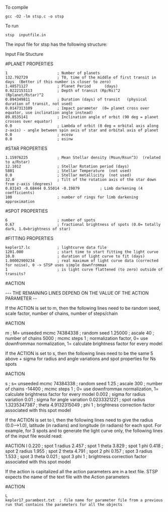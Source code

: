 To compile

	gcc -O2 -lm stsp.c -o stsp

To run

	stsp  inputfile.in

The input file for stsp has the following structure:

Input File Stucture

#PLANET PROPERTIES

	1                      ; Number of planets
	132.792729             ; T0, time of the middle of first transit in days  (Better if this number is closer to zero)
	1.48571127             ; Planet Period      (days)
	0.0222153113           ; Depth of transit (Rp/Rs)^2         (Rplanet/Rstar)^2
	0.094349811            ; Duration (days) of transit   (physical duration of transit, not used)
	0.0147313109           ; Impact parameter  (0= planet cross over equator, use inclination angle instead)
	89.8535141             ; Inclination angle of orbit (90 deg = planet crosses over equator)
	0.0                    ; Lambda of orbit (0 deg = orbital axis along z-axis) - angle between spin axis of star and orbital axis of planet
	0.0                    ; ecosw  
	0.0                    ; esinw  

#STAR PROPERTIES

	1.15976225             ; Mean Stellar density (Msun/Rsun^3)  (related to a/Rstar)
	12.1012                ; Stellar Rotation period (days)
	5801                   ; Stellar Temperature  (not used)
	0.0                    ; Stellar metallicity  (not used)
	32.0                   ; Tilt of the rotation axis of the star down from z-axis (degrees)
	0.83143 -0.68444 0.55014 -0.19879         ; Limb darkening (4 coefficients)
	100                    ; number of rings for limb darkening approximation

#SPOT PROPERTIES

	6                      ; number of spots
	0.67                   ; fractional brightness of spots (0.0= totally dark, 1.0=brightness of star)

#FITTING PROPERTIES

	kepler17.lc            ; lightcurve data file
	1201.000               ; start time to start fitting the light curve
	10.0                   ; duration of light curve to fit (days)
	1.00002909234          ; real maximum of light curve data (corrected for noise), 0 -> STSP uses simple downfrommax
	1                      ; is light curve flattened (to zero) outside of transits?

#ACTION

--- THE REMAINING LINES DEPEND ON THE VALUE OF THE ACTION PARAMETER --

If the ACTION is set to m, then the following lines need to be random seed, scale factor, number of chains, number of steps/chain

#ACTION

   m              ; M= unseeded mcmc
   74384338       ; random seed
   1.25000        ; ascale
   40             ; number of chains
   5000           ; mcmc steps
   1              ; normalization factor, 0= use downfrommax normalization, 1= calculate brightness factor for every model

If the ACTION is set to s, then the following lines need to be the same 5 above + sigma for radius and angle variations and spot properties for Ns spots

#ACTION

   s               ; s= unseeded mcmc
   74384338        ; random seed
   1.25            ; ascale
   300             ; number of chains
   -14400          ; mcmc steps
   1               ; 0= use downfrommax normalization, 1= calculate brightness factor for every model
   0.002           ; sigma for radius variation
   0.01            ; sigma for angle variation
   0.0233321221            ; spot radius
   1.3235347387            ; theta
   4.9132315049            ; phi
   1                       ; brightness correction factor associated with this spot model

If the ACTION is set to l, then the following lines need to give the radius (0.0-->1.0), latitude (in radians) and longitude (in radians) for each spot.
For example, for 3 spots and to generate the light curve only, the following lines of the input file would read:

#ACTION
    l
    0.220		; spot 1 radius
    2.457		; spot 1 theta
    3.829		; spot 1 phi
    0.418		; spot 2 radius
    1.955		; spot 2 theta
    4.791		; spot 2 phi
    0.157		; spot 3 radius
    1.533		; spot 3 theta
    0.021		; spot 3 phi
    1			; brightness correction factor associated with this spot model

If the action is capitalized all the action parameters are in a text file. STSP expects the name of the text file with the Action parameters

#ACTION 

    L
    kepler17_parambest.txt  ; file name for parameter file from a previous run that contains the parameters for all the objects

